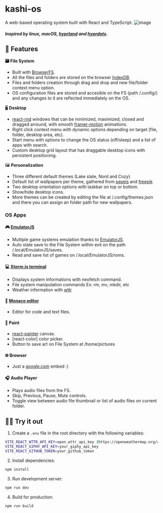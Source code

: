 # kashi-os
A web-based operating system built with React and TypeScript.
![image](https://github.com/user-attachments/assets/2035809f-a37f-4e78-8acd-52ed5d4f2210)
##### Inspired by linux, macOS, [hyprland](https://github.com/hyprwm/Hyprland) and [hyprdots](https://github.com/prasanthrangan/hyprdots).

## 🌟 Features

 **🗃️ File System**
- Built with [BrowserFS](https://github.com/jvilk/BrowserFS). 
- All the files and folders are stored on the browser [IndexDB](https://developer.mozilla.org/en-US/docs/Web/API/IndexedDB_API).
- Files and folders creation through drag and drop and new file/folder context menu option.
- OS configuration files are stored and accesible on the FS (path /.config/) and any changes to it are reflected immediately on the OS.

🖥️ **Desktop**
  - [react-rnd](https://github.com/bokuweb/react-rnd) windows that can be minimized, maximized, closed and dragged arround, with smooth [framer-motion](https://motion.dev/) animations.
  - Right click context menu with dynamic options depending on target (file, folder, desktop area, etc).
  - Start menu with options to change the OS status (off/sleep) and a list of apps with search.
  - Custom desktop grid layout that has draggable desktop icons with persistent positioning.
  
🖼️ **Personalization**
  - Three different default themes (Lake slate, Nord and Cozy)
  - Default list of wallpapers per theme, gathered from [pexels](https://www.pexels.com/pt-br/) and [freepik](https://br.freepik.com/)
  - Two desktop orientation options with taskbar on top or bottom.
  - Show/hide desktop icons.
  - More themes can be created by editing the file at /.config/themes.json and there you can assign an folder path for new wallpapers.

### OS Apps

#### 🎮 [EmulatorJS](https://github.com/EmulatorJS/EmulatorJS)
- Multiple game systems emulation thanks to [EmulatorJS](https://github.com/EmulatorJS/EmulatorJS).
- Auto state save to the File System within exit on the path /.local/EmulatorJS/saves.
- Read and save list of games on /.local/EmulatorJS/roms.

#### 💻 [Xterm.js terminal](https://xtermjs.org/)
- Displays system informations with neofetch command.
- File system manipulation commands Ex: rm, mv, mkdir, etc
- Weather information with [wttr](https://github.com/chubin/wttr.in)

#### 📝 [Monaco editor](https://github.com/microsoft/monaco-editor)
- Editor for code and text files.

#### 🎨 Paint
- [react-painter](https://www.npmjs.com/package/react-painter) canvas.
- [react-color] color picker.
- Button to save art on File System at /home/pictures

#### 🌐 Browser
- Just a [google.com](google.com) embed :)

#### 🎧 Audio Player
- Plays audio files from the FS.
- Skip, Previous, Pause, Mute controls.
- Toggle view between audio file thumbnail or list of audio files on current folder.

## 👨‍💻 Try it out

1. Create a `.env` file in the root directory with the following variables:
```bash
VITE_REACT_WTTR_API_KEY=open_wttr_api_key (https://openweathermap.org/api)
VITE_REACT_GIPHY_API_KEY=your_giphy_api_key
VITE_REACT_GITHUB_TOKEN=your_github_token
```
2. Install dependencies:
```bash
npm install
```

3. Run development server:
```bash
npm run dev
```

4. Build for production:
```bash
npm run build
```
